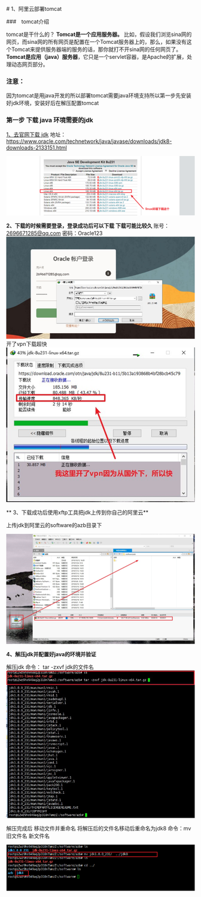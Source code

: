 [](https://www.oracle.com/technetwork/java/javase/downloads/jdk8-downloads-2133151.html)# 1、阿里云部署tomcat


###　tomcat介绍

tomcat是干什么的？
**Tomcat是一个应用服务器。**
比如，假设我们浏览sina网的网页，而sina网的所有网页是配置在一个Tomcat服务器上的，那么，如果没有这个Tomcat来提供服务器端的服务的话，那你就打不开sina网的任何网页了。
**Tomcat是应用（java）服务器**，它只是一个servlet容器，是Apache的扩展，处理动态网页部分。

### 注意：
因为tomcat是用java开发的所以部署tomcat需要java环境支持所以第一步先安装好jdk环境，安装好后在解压配置tomcat


### 第一步 下载 java 环境需要的jdk

[1、去官网下载 jdk](https://www.oracle.com/technetwork/java/javase/downloads/jdk8-downloads-2133151.html)
地址：https://www.oracle.com/technetwork/java/javase/downloads/jdk8-downloads-2133151.html

![](/assets/java.png)

**2、下载的时候需要登录，登录成功后可以下载 下载可能比较久**
账号：2696671285@qq.com
密码：Oracle123
![](/assets/下载.jpg)
开了vpn下载超快
![](/assets/vpn.jpg)

**
3、下载成功后使用xftp工具把jdk上传到你自己的阿里云**

上传jdk到阿里云的software的azb目录下

![](/assets/上传java.jpg)

**4、解压jdk并配置好java的环境并验证**

解压jdk   命令： tar -zxvf jdk的文件名
![](/assets/java解压完成.jpg)


解压完成后 移动文件并重命名
将解压后的文件名移动后重命名为jdk8   命令：mv 旧文件名  新文件名

![](/assets/移动jdk.png)












